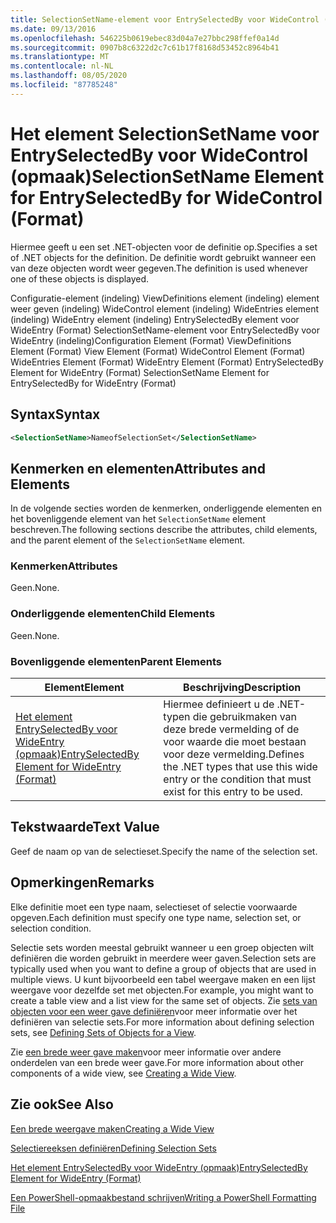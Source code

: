 ```yaml
---
title: SelectionSetName-element voor EntrySelectedBy voor WideControl (indeling) | Microsoft Docs
ms.date: 09/13/2016
ms.openlocfilehash: 546225b0619ebec83d04a7e27bbc298ffef0a14d
ms.sourcegitcommit: 0907b8c6322d2c7c61b17f8168d53452c8964b41
ms.translationtype: MT
ms.contentlocale: nl-NL
ms.lasthandoff: 08/05/2020
ms.locfileid: "87785248"
---
```

# <a name="selectionsetname-element-for-entryselectedby-for-widecontrol-format"></a><span data-ttu-id="5a08f-102">Het element SelectionSetName voor EntrySelectedBy voor WideControl (opmaak)</span><span class="sxs-lookup"><span data-stu-id="5a08f-102">SelectionSetName Element for EntrySelectedBy for WideControl (Format)</span></span>

<span data-ttu-id="5a08f-103">Hiermee geeft u een set .NET-objecten voor de definitie op.</span><span class="sxs-lookup"><span data-stu-id="5a08f-103">Specifies a set of .NET objects for the definition.</span></span> <span data-ttu-id="5a08f-104">De definitie wordt gebruikt wanneer een van deze objecten wordt weer gegeven.</span><span class="sxs-lookup"><span data-stu-id="5a08f-104">The definition is used whenever one of these objects is displayed.</span></span>

<span data-ttu-id="5a08f-105">Configuratie-element (indeling) ViewDefinitions element (indeling) element weer geven (indeling) WideControl element (indeling) WideEntries element (indeling) WideEntry element (indeling) EntrySelectedBy element voor WideEntry (Format) SelectionSetName-element voor EntrySelectedBy voor WideEntry (indeling)</span><span class="sxs-lookup"><span data-stu-id="5a08f-105">Configuration Element (Format) ViewDefinitions Element (Format) View Element (Format) WideControl Element (Format) WideEntries Element (Format) WideEntry Element (Format) EntrySelectedBy Element for WideEntry (Format) SelectionSetName Element for EntrySelectedBy for WideEntry (Format)</span></span>

## <a name="syntax"></a><span data-ttu-id="5a08f-106">Syntax</span><span class="sxs-lookup"><span data-stu-id="5a08f-106">Syntax</span></span>

```xml
<SelectionSetName>NameofSelectionSet</SelectionSetName>

```

## <a name="attributes-and-elements"></a><span data-ttu-id="5a08f-107">Kenmerken en elementen</span><span class="sxs-lookup"><span data-stu-id="5a08f-107">Attributes and Elements</span></span>

<span data-ttu-id="5a08f-108">In de volgende secties worden de kenmerken, onderliggende elementen en het bovenliggende element van het `SelectionSetName` element beschreven.</span><span class="sxs-lookup"><span data-stu-id="5a08f-108">The following sections describe the attributes, child elements, and the parent element of the `SelectionSetName` element.</span></span>

### <a name="attributes"></a><span data-ttu-id="5a08f-109">Kenmerken</span><span class="sxs-lookup"><span data-stu-id="5a08f-109">Attributes</span></span>

<span data-ttu-id="5a08f-110">Geen.</span><span class="sxs-lookup"><span data-stu-id="5a08f-110">None.</span></span>

### <a name="child-elements"></a><span data-ttu-id="5a08f-111">Onderliggende elementen</span><span class="sxs-lookup"><span data-stu-id="5a08f-111">Child Elements</span></span>

<span data-ttu-id="5a08f-112">Geen.</span><span class="sxs-lookup"><span data-stu-id="5a08f-112">None.</span></span>

### <a name="parent-elements"></a><span data-ttu-id="5a08f-113">Bovenliggende elementen</span><span class="sxs-lookup"><span data-stu-id="5a08f-113">Parent Elements</span></span>

|<span data-ttu-id="5a08f-114">Element</span><span class="sxs-lookup"><span data-stu-id="5a08f-114">Element</span></span>|<span data-ttu-id="5a08f-115">Beschrijving</span><span class="sxs-lookup"><span data-stu-id="5a08f-115">Description</span></span>|
|-------------|-----------------|
|[<span data-ttu-id="5a08f-116">Het element EntrySelectedBy voor WideEntry (opmaak)</span><span class="sxs-lookup"><span data-stu-id="5a08f-116">EntrySelectedBy Element for WideEntry (Format)</span></span>](./entryselectedby-element-for-wideentry-format.md)|<span data-ttu-id="5a08f-117">Hiermee definieert u de .NET-typen die gebruikmaken van deze brede vermelding of de voor waarde die moet bestaan voor deze vermelding.</span><span class="sxs-lookup"><span data-stu-id="5a08f-117">Defines the .NET types that use this wide entry or the condition that must exist for this entry to be used.</span></span>|

## <a name="text-value"></a><span data-ttu-id="5a08f-118">Tekstwaarde</span><span class="sxs-lookup"><span data-stu-id="5a08f-118">Text Value</span></span>

<span data-ttu-id="5a08f-119">Geef de naam op van de selectieset.</span><span class="sxs-lookup"><span data-stu-id="5a08f-119">Specify the name of the selection set.</span></span>

## <a name="remarks"></a><span data-ttu-id="5a08f-120">Opmerkingen</span><span class="sxs-lookup"><span data-stu-id="5a08f-120">Remarks</span></span>

<span data-ttu-id="5a08f-121">Elke definitie moet een type naam, selectieset of selectie voorwaarde opgeven.</span><span class="sxs-lookup"><span data-stu-id="5a08f-121">Each definition must specify one type name, selection set, or selection condition.</span></span>

<span data-ttu-id="5a08f-122">Selectie sets worden meestal gebruikt wanneer u een groep objecten wilt definiëren die worden gebruikt in meerdere weer gaven.</span><span class="sxs-lookup"><span data-stu-id="5a08f-122">Selection sets are typically used when you want to define a group of objects that are used in multiple views.</span></span> <span data-ttu-id="5a08f-123">U kunt bijvoorbeeld een tabel weergave maken en een lijst weergave voor dezelfde set met objecten.</span><span class="sxs-lookup"><span data-stu-id="5a08f-123">For example, you might want to create a table view and a list view for the same set of objects.</span></span> <span data-ttu-id="5a08f-124">Zie [sets van objecten voor een weer gave definiëren](./defining-selection-sets.md)voor meer informatie over het definiëren van selectie sets.</span><span class="sxs-lookup"><span data-stu-id="5a08f-124">For more information about defining selection sets, see [Defining Sets of Objects for a View](./defining-selection-sets.md).</span></span>

<span data-ttu-id="5a08f-125">Zie [een brede weer gave maken](./creating-a-wide-view.md)voor meer informatie over andere onderdelen van een brede weer gave.</span><span class="sxs-lookup"><span data-stu-id="5a08f-125">For more information about other components of a wide view, see [Creating a Wide View](./creating-a-wide-view.md).</span></span>

## <a name="see-also"></a><span data-ttu-id="5a08f-126">Zie ook</span><span class="sxs-lookup"><span data-stu-id="5a08f-126">See Also</span></span>

[<span data-ttu-id="5a08f-127">Een brede weergave maken</span><span class="sxs-lookup"><span data-stu-id="5a08f-127">Creating a Wide View</span></span>](./creating-a-wide-view.md)

[<span data-ttu-id="5a08f-128">Selectiereeksen definiëren</span><span class="sxs-lookup"><span data-stu-id="5a08f-128">Defining Selection Sets</span></span>](./defining-selection-sets.md)

[<span data-ttu-id="5a08f-129">Het element EntrySelectedBy voor WideEntry (opmaak)</span><span class="sxs-lookup"><span data-stu-id="5a08f-129">EntrySelectedBy Element for WideEntry (Format)</span></span>](./entryselectedby-element-for-wideentry-format.md)

[<span data-ttu-id="5a08f-130">Een PowerShell-opmaakbestand schrijven</span><span class="sxs-lookup"><span data-stu-id="5a08f-130">Writing a PowerShell Formatting File</span></span>](./writing-a-powershell-formatting-file.md)
